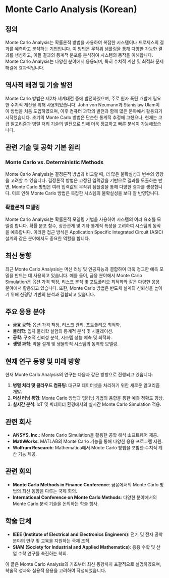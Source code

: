 # Monte Carlo Analysis (Korean)

## 정의

Monte Carlo Analysis는 확률론적 방법을 사용하여 복잡한 시스템이나 프로세스의 결과를 예측하고 분석하는 기법입니다. 이 방법은 무작위 샘플링을 통해 다양한 가능한 결과를 생성하고, 이들 결과의 통계적 분포를 분석하여 시스템의 동작을 이해합니다. Monte Carlo Analysis는 다양한 분야에서 응용되며, 특히 수치적 계산 및 최적화 문제 해결에 효과적입니다.

## 역사적 배경 및 기술 발전

Monte Carlo 방법은 제2차 세계대전 중에 발전하였으며, 주로 원자 폭탄 개발에 필요한 수치적 계산을 위해 사용되었습니다. John von Neumann과 Stanislaw Ulam이 이 방법을 처음 도입하였으며, 이후 컴퓨터 과학의 발전과 함께 많은 분야에서 활용되기 시작했습니다. 초기의 Monte Carlo 방법은 단순한 통계적 추정에 그쳤으나, 현재는 고급 알고리즘과 병렬 처리 기술의 발전으로 인해 더욱 정교하고 빠른 분석이 가능해졌습니다.

## 관련 기술 및 공학 기본 원리

### Monte Carlo vs. Deterministic Methods

Monte Carlo Analysis는 결정론적 방법과 비교할 때, 더 많은 불확실성과 변수의 영향을 고려할 수 있습니다. 결정론적 방법은 고정된 입력값을 기반으로 결과를 도출하는 반면, Monte Carlo 방법은 여러 입력값의 무작위 샘플링을 통해 다양한 결과를 생성합니다. 이로 인해 Monte Carlo 방법은 복잡한 시스템의 불확실성을 보다 잘 반영합니다.

### 확률론적 모델링

Monte Carlo Analysis는 확률론적 모델링 기법을 사용하여 시스템의 여러 요소를 모델링 합니다. 확률 분포 함수, 상관관계 및 기타 통계적 특성을 고려하여 시스템의 동작을 예측합니다. 이러한 접근 방식은 Application Specific Integrated Circuit (ASIC) 설계와 같은 분야에서도 중요한 역할을 합니다.

## 최신 동향

최근 Monte Carlo Analysis는 머신 러닝 및 인공지능과 결합하여 더욱 정교한 예측 모델을 만드는 데 사용되고 있습니다. 예를 들어, 금융 분야에서 Monte Carlo Simulation은 옵션 가격 책정, 리스크 분석 및 포트폴리오 최적화와 같은 다양한 응용 분야에서 활용되고 있습니다. 또한, Monte Carlo 방법은 반도체 설계의 신뢰성을 높이기 위해 신경망 기반의 분석과 결합되고 있습니다.

## 주요 응용 분야

- **금융 공학**: 옵션 가격 책정, 리스크 관리, 포트폴리오 최적화.
- **물리학**: 입자 물리학 실험의 통계적 분석 및 시뮬레이션.
- **공학**: 구조적 신뢰성 분석, 시스템 성능 예측 및 최적화.
- **생명 과학**: 약물 설계 및 생물학적 시스템의 동역학 모델링.

## 현재 연구 동향 및 미래 방향

현재 Monte Carlo Analysis의 연구는 다음과 같은 방향으로 진행되고 있습니다:

1. **병렬 처리 및 클라우드 컴퓨팅**: 대규모 데이터셋을 처리하기 위한 새로운 알고리즘 개발.
2. **머신 러닝 통합**: Monte Carlo 방법과 딥러닝 기법의 융합을 통한 예측 정확도 향상.
3. **실시간 분석**: IoT 및 빅데이터 환경에서의 실시간 Monte Carlo Simulation 적용.

## 관련 회사

- **ANSYS, Inc.**: Monte Carlo Simulation을 활용한 공학 해석 소프트웨어 제공.
- **MathWorks**: MATLAB의 Monte Carlo 기능을 통해 다양한 응용 프로그램 지원.
- **Wolfram Research**: Mathematica에서 Monte Carlo 방법을 포함한 수치적 계산 기능 제공.

## 관련 회의

- **Monte Carlo Methods in Finance Conference**: 금융에서의 Monte Carlo 방법의 최신 동향을 다루는 국제 회의.
- **International Conference on Monte Carlo Methods**: 다양한 분야에서의 Monte Carlo 분석 기술을 논의하는 학술 행사.

## 학술 단체

- **IEEE (Institute of Electrical and Electronics Engineers)**: 전기 및 전자 공학 분야의 연구 및 교육을 지원하는 국제 조직.
- **SIAM (Society for Industrial and Applied Mathematics)**: 응용 수학 및 산업 수학 연구를 촉진하는 학회.

이 글은 Monte Carlo Analysis의 기초부터 최신 동향까지 포괄적으로 설명하였으며, 학술적 성과와 실용적 응용을 고려하여 작성되었습니다.